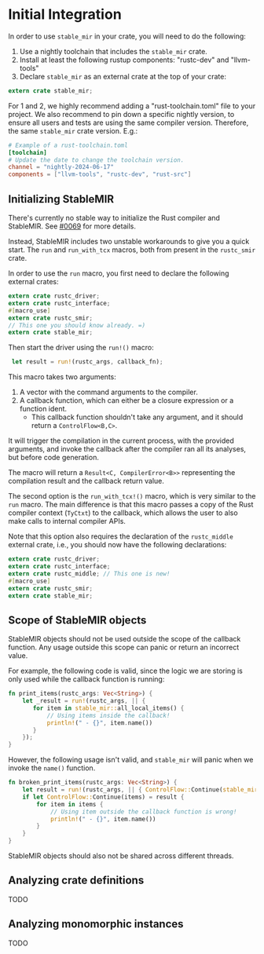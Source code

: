 # Initial Integration

In order to use `stable_mir` in your crate, you will need to do the following:

1. Use a nightly toolchain that includes the `stable_mir` crate.
2. Install at least the following rustup components: "rustc-dev" and "llvm-tools"
3. Declare `stable_mir` as an external crate at the top of your crate:

```rust
extern crate stable_mir;
```

For 1 and 2, we highly recommend adding a "rust-toolchain.toml" file to your project.
We also recommend to pin down a specific nightly version, to ensure all users and tests are using the same compiler
version.
Therefore, the same `stable_mir` crate version. E.g.:

```toml
# Example of a rust-toolchain.toml
[toolchain]
# Update the date to change the toolchain version.
channel = "nightly-2024-06-17"
components = ["llvm-tools", "rustc-dev", "rust-src"]
```

## Initializing StableMIR

There's currently no stable way to initialize the Rust compiler and StableMIR.
See [#0069](https://github.com/rust-lang/project-stable-mir/issues/69) for more details.

Instead, StableMIR includes two unstable workarounds to give you a quick start.
The `run` and `run_with_tcx` macros, both from present in the `rustc_smir` crate.

In order to use the `run` macro, you first need to declare the following external crates:

```rust
extern crate rustc_driver;
extern crate rustc_interface;
#[macro_use]
extern crate rustc_smir;
// This one you should know already. =)
extern crate stable_mir;
```

Then start the driver using the `run!()` macro:

```rust
 let result = run!(rustc_args, callback_fn);
```

This macro takes two arguments:

1. A vector with the command arguments to the compiler.
2. A callback function, which can either be a closure expression or a function ident.
    - This callback function shouldn't take any argument, and it should return a `ControlFlow<B,C>`.

It will trigger the compilation in the current process, with the provided arguments, and invoke the callback after the
compiler ran all its analyses, but before code generation.

The macro will return a `Result<C, CompilerError<B>>` representing the compilation result and the callback return value.

The second option is the `run_with_tcx!()` macro, which is very similar to the `run` macro.
The main difference is that this macro passes a copy of the Rust compiler context (`TyCtxt`) to the callback,
which allows the user to also make calls to internal compiler APIs.

Note that this option also requires the declaration of the `rustc_middle` external crate, i.e., you should now have the
following declarations:

```rust
extern crate rustc_driver;
extern crate rustc_interface;
extern crate rustc_middle; // This one is new!
#[macro_use]
extern crate rustc_smir;
extern crate stable_mir;
```

## Scope of StableMIR objects

StableMIR objects should not be used outside the scope of the callback function.
Any usage outside this scope can panic or return an incorrect value.

For example, the following code is valid, since the logic we are storing is only used while the callback function
is running:

```rust
fn print_items(rustc_args: Vec<String>) {
    let _result = run!(rustc_args, || {
       for item in stable_mir::all_local_items() {
           // Using items inside the callback!
           println!(" - {}", item.name())
       }
    });
}
```

However, the following usage isn't valid, and `stable_mir` will panic when we invoke the `name()` function.

```rust
fn broken_print_items(rustc_args: Vec<String>) {
    let result = run!(rustc_args, || { ControlFlow::Continue(stable_mir::all_local_items())});
    if let ControlFlow::Continue(items) = result {
        for item in items {
            // Using item outside the callback function is wrong!
            println!(" - {}", item.name())
        }
    }
}
```

StableMIR objects should also not be shared across different threads.

## Analyzing crate definitions

TODO

## Analyzing monomorphic instances

TODO